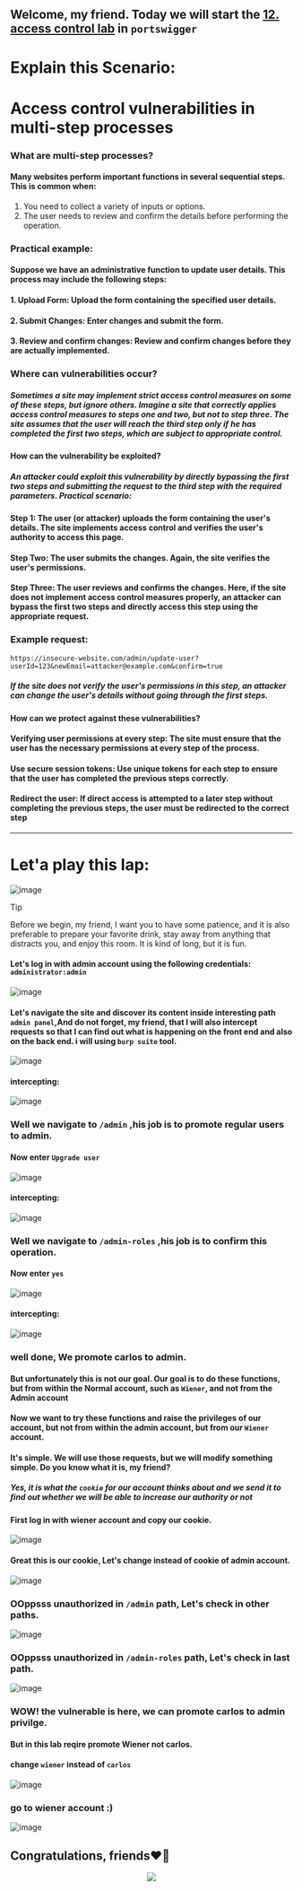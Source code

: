 ## Welcome, my friend. Today we will start the [12. access control lab](https://portswigger.net/web-security/access-control/lab-multi-step-process-with-no-access-control-on-one-step) in ```portswigger```     

# Explain this Scenario:


# Access control vulnerabilities in multi-step processes
### What are multi-step processes?

#### Many websites perform important functions in several sequential steps. This is common when:

1. You need to collect a variety of inputs or options.
2. The user needs to review and confirm the details before performing the operation.

### Practical example:

#### Suppose we have an administrative function to update user details. This process may include the following steps:

#### 1. Upload Form: Upload the form containing the specified user details.
#### 2. Submit Changes: Enter changes and submit the form.
#### 3. Review and confirm changes: Review and confirm changes before they are actually implemented.

### Where can vulnerabilities occur?

##### Sometimes a site may implement strict access control measures on some of these steps, but ignore others. Imagine a site that correctly applies access control measures to steps one and two, but not to step three. The site assumes that the user will reach the third step only if he has completed the first two steps, which are subject to appropriate control.

#### How can the vulnerability be exploited?

##### An attacker could exploit this vulnerability by directly bypassing the first two steps and submitting the request to the third step with the required parameters. Practical scenario:

#### Step 1: The user (or attacker) uploads the form containing the user's details. The site implements access control and verifies the user's authority to access this page.
#### Step Two: The user submits the changes. Again, the site verifies the user's permissions.
#### Step Three: The user reviews and confirms the changes. Here, if the site does not implement access control measures properly, an attacker can bypass the first two steps and directly access this step using the appropriate request.

### Example request:

```
https://insecure-website.com/admin/update-user?userId=123&newEmail=attacker@example.com&confirm=true
```

##### If the site does not verify the user's permissions in this step, an attacker can change the user's details without going through the first steps.

#### How can we protect against these vulnerabilities?

 #### Verifying user permissions at every step: The site must ensure that the user has the necessary permissions at every step of the process.
 #### Use secure session tokens: Use unique tokens for each step to ensure that the user has completed the previous steps correctly.
 #### Redirect the user: If direct access is attempted to a later step without completing the previous steps, the user must be redirected to the correct step









-----------

# Let'a play this lap:

![image](https://github.com/user-attachments/assets/6d4cfe39-2390-4b3f-b80e-1c6d0ec31fa2)


> [!TIP]
> Before we begin, my friend, I want you to have some patience, and it is also preferable to prepare your favorite drink, stay away from anything that distracts you, and enjoy this room. It is kind of long, but it is fun.

#### Let's log in with admin account using the following credentials: ```administrator:admin```

![image](https://github.com/user-attachments/assets/8164344d-8f57-43da-8290-31b78a152bf7)

#### Let's navigate the site and discover its content inside interesting path ```admin panel```,And do not forget, my friend, that I will also intercept requests so that I can find out what is happening on the front end and also on the back end. i will using ```burp suite``` tool.

![image](https://github.com/user-attachments/assets/b3377448-fd60-47ca-8a2e-077db5a69366)

#### intercepting:

![image](https://github.com/user-attachments/assets/87d7b83d-cba5-4f21-8a19-403f58be20cc)


### Well we navigate to ```/admin``` ,his job is to promote regular users to admin.



#### Now enter ```Upgrade user```

![image](https://github.com/user-attachments/assets/350084c7-72be-492c-9696-60c907392f9d)

#### intercepting:

![image](https://github.com/user-attachments/assets/d7c01b1e-7a7b-4fcc-9541-93b4c432cb71)

### Well we navigate to ```/admin-roles``` ,his job is to confirm this operation.

#### Now enter ```yes```

![image](https://github.com/user-attachments/assets/ab019400-a425-4609-a493-269072a0cc13)

#### intercepting:

![image](https://github.com/user-attachments/assets/d475b137-6743-4421-b91c-dcabd655d0e3)

### well done, We promote carlos to admin.

#### But unfortunately this is not our goal. Our goal is to do these functions, but from within the Normal account, such as ```Wiener```, and not from the Admin account

#### Now we want to try these functions and raise the privileges of our account, but not from within the admin account, but from our ```Wiener``` account.


#### It's simple. We will use those requests, but we will modify something simple. Do you know what it is, my friend?
##### Yes, it is what the ```cookie``` for our account thinks about and we send it to find out whether we will be able to increase our authority or not



#### First log in with wiener account and copy our cookie.

![image](https://github.com/user-attachments/assets/1da15388-0549-4101-8240-405fb79acc1f)

#### Great this is our cookie, Let's change instead of cookie of admin account.


![image](https://github.com/user-attachments/assets/e03d72ab-fb6b-42be-be86-a28e5d79815c)


### OOppsss unauthorized in ```/admin``` path, Let's check in other paths.

![image](https://github.com/user-attachments/assets/c5c712e8-d8ac-42a9-80e2-9bc36ea633a9)


### OOppsss unauthorized in ```/admin-roles``` path, Let's check in last path.

![image](https://github.com/user-attachments/assets/44b8063d-4f27-4e51-8fbd-3659be2caec0)


### WOW! the vulnerable is here, we can promote carlos to admin privilge.
#### But in this lab reqire promote Wiener not carlos.

#### change ```wiener``` instead of ```carlos```


![image](https://github.com/user-attachments/assets/b6b6fbbc-2b57-43af-a3bd-8d75d5e29028)


### go to wiener account :)

![image](https://github.com/user-attachments/assets/575c3df0-a1bb-4295-8d7c-6a97644375b4)



## Congratulations, friends❤️‍🔥

<p align="center">
<img src="https://github.com/user-attachments/assets/08933e17-6379-4928-b803-d6c9e653b128" >
</p>



















